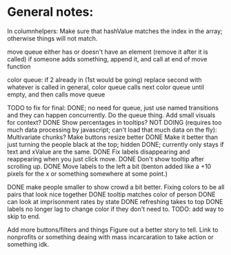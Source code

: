 # General notes:

In columnhelpers:
  Make sure that hashValue matches the index in the array; otherwise things will not match.


move queue
  either has or doesn't have an element (remove it after it is called)
  if someone adds something, append it, and call at end of move function

color queue:
  if 2 already in (1st would be going)
    replace second with whatever is called
  in general, color queue calls next color queue until empty, and then calls move queue




TODO to fix for final:
  DONE; no need for queue, just use named transitions and they can happen concurrently. Do the queue thing.
  Add small visuals for context?
  DONE Show percentages in tooltips?
  NOT DOING (requires too much data processing by javascript; can't load that much data on the fly): Multivariate chunks?
  Make buttons resize better
  DONE Make it better than just turning the people black at the top; hidden
  DONE; currently only stays if text and xValue are the same. DONE Fix labels disappearing and reappearing when you just click move.
  DONE Don't show tooltip after scrolling up.
  DONE Move labels to the left a bit (benton added like a +10 pixels for the x or something somewhere at some point.)

  DONE make people smaller to show crowd a bit better.
  Fixing colors to be all pairs that look nice together
  DONE tooltip matches color of person
  DONE can look at imprisonment rates by state
  DONE refreshing takes to top
  DONE labels no longer lag to change color if they don't need to.
  TODO: add way to skip to end.

  Add more buttons/filters and things
  Figure out a better story to tell.
  Link to nonprofits or something deaing with mass incarcaration to take action or something idk.
